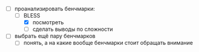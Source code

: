 - [ ] проанализировать бенчмарки:
	- [ ] BLESS
		- [x] посмотреть
		- [ ] сделать выводы по сложности
- [ ] выбрать ещё пару бенчмарков
	- [ ] понять, а на какие вообще бенчмарки стоит обращать внимание